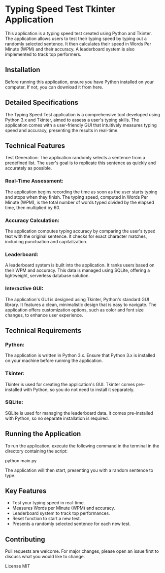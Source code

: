 

# Typing Speed Test Tkinter Application
This application is a typing speed test created using Python and Tkinter. The application allows users to test their typing speed by typing out a randomly selected sentence. It then calculates their speed in Words Per Minute (WPM) and their accuracy. A leaderboard system is also implemented to track top performers.

## Installation
Before running this application, ensure you have Python installed on your computer. If not, you can download it from here.

## Detailed Specifications
The Typing Speed Test application is a comprehensive tool developed using Python 3.x and Tkinter, aimed to assess a user's typing skills. The application comes with a user-friendly GUI that intuitively measures typing speed and accuracy, presenting the results in real-time.

## Technical Features
Test Generation: The application randomly selects a sentence from a predefined list. The user's goal is to replicate this sentence as quickly and accurately as possible.

### Real-Time Assessment: 

The application begins recording the time as soon as the user starts typing and stops when they finish. The typing speed, computed in Words Per Minute (WPM), is the total number of words typed divided by the elapsed time, then multiplied by 60.

### Accuracy Calculation: 

The application computes typing accuracy by comparing the user's typed text with the original sentence. It checks for exact character matches, including punctuation and capitalization.

### Leaderboard: 

A leaderboard system is built into the application. It ranks users based on their WPM and accuracy. This data is managed using SQLite, offering a lightweight, serverless database solution.

### Interactive GUI: 

The application's GUI is designed using Tkinter, Python's standard GUI library. It features a clean, minimalistic design that is easy to navigate. The application offers customization options, such as color and font size changes, to enhance user experience.

## Technical Requirements
### Python: 

The application is written in Python 3.x. Ensure that Python 3.x is installed on your machine before running the application.

### Tkinter: 

Tkinter is used for creating the application's GUI. Tkinter comes pre-installed with Python, so you do not need to install it separately.

### SQLite: 

SQLite is used for managing the leaderboard data. It comes pre-installed with Python, so no separate installation is required.

## Running the Application
To run the application, execute the following command in the terminal in the directory containing the script:

python main.py

The application will then start, presenting you with a random sentence to type.

## Key Features
- Test your typing speed in real-time.
- Measures Words per Minute (WPM) and accuracy.
- Leaderboard system to track top performances.
- Reset function to start a new test.
- Presents a randomly selected sentence for each new test.

## Contributing
Pull requests are welcome. For major changes, please open an issue first to discuss what you would like to change.

License
MIT
